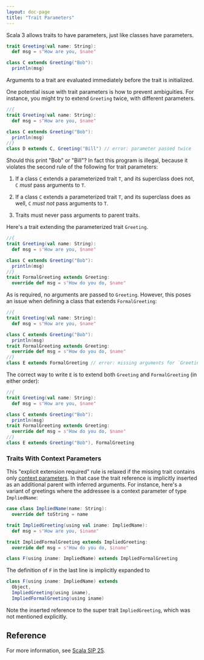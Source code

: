 ```yaml
---
layout: doc-page
title: "Trait Parameters"
---
```


Scala 3 allows traits to have parameters, just like classes have parameters.

```scala
trait Greeting(val name: String):
  def msg = s"How are you, $name"

class C extends Greeting("Bob"):
  println(msg)
```

Arguments to a trait are evaluated immediately before the trait is initialized.

One potential issue with trait parameters is how to prevent
ambiguities. For instance, you might try to extend `Greeting` twice,
with different parameters.

```scala sc:fail
//{
trait Greeting(val name: String):
  def msg = s"How are you, $name"

class C extends Greeting("Bob"):
  println(msg)
//}
class D extends C, Greeting("Bill") // error: parameter passed twice
```

Should this print "Bob" or "Bill"? In fact this program is illegal,
because it violates the second rule of the following for trait parameters:

 1. If a class `C` extends a parameterized trait `T`, and its superclass does not, `C` _must_ pass arguments to `T`.

 2. If a class `C` extends a parameterized trait `T`, and its superclass does as well, `C` _must not_  pass arguments to `T`.

 3. Traits must never pass arguments to parent traits.

Here's a trait extending the parameterized trait `Greeting`.

```scala
//{
trait Greeting(val name: String):
  def msg = s"How are you, $name"

class C extends Greeting("Bob"):
  println(msg)
//}
trait FormalGreeting extends Greeting:
  override def msg = s"How do you do, $name"
```
As is required, no arguments are passed to `Greeting`. However, this poses an issue
when defining a class that extends `FormalGreeting`:

```scala sc:fail
//{
trait Greeting(val name: String):
  def msg = s"How are you, $name"

class C extends Greeting("Bob"):
  println(msg)
trait FormalGreeting extends Greeting:
  override def msg = s"How do you do, $name"
//}
class E extends FormalGreeting // error: missing arguments for `Greeting`.
```

The correct way to write `E` is to extend both `Greeting` and
`FormalGreeting` (in either order):

```scala
//{
trait Greeting(val name: String):
  def msg = s"How are you, $name"

class C extends Greeting("Bob"):
  println(msg)
trait FormalGreeting extends Greeting:
  override def msg = s"How do you do, $name"
//}
class E extends Greeting("Bob"), FormalGreeting
```

### Traits With Context Parameters

This "explicit extension required" rule is relaxed if the missing trait contains only
[context parameters](../contextual/using-clauses). In that case the trait reference is
implicitly inserted as an additional parent with inferred arguments. For instance,
here's a variant of greetings where the addressee is a context parameter of type
`ImpliedName`:

```scala
case class ImpliedName(name: String):
  override def toString = name

trait ImpliedGreeting(using val iname: ImpliedName):
  def msg = s"How are you, $iname"

trait ImpliedFormalGreeting extends ImpliedGreeting:
  override def msg = s"How do you do, $iname"

class F(using iname: ImpliedName) extends ImpliedFormalGreeting
```

The definition of `F` in the last line is implicitly expanded to
```scala sc:nocompile
class F(using iname: ImpliedName) extends
  Object,
  ImpliedGreeting(using iname),
  ImpliedFormalGreeting(using iname)
```
Note the inserted reference to the super trait `ImpliedGreeting`, which was not mentioned explicitly.

## Reference

For more information, see [Scala SIP 25](http://docs.scala-lang.org/sips/pending/trait-parameters.html).

